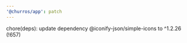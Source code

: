 ```yaml
---
'@churros/app': patch
---
```


chore(deps): update dependency @iconify-json/simple-icons to ^1.2.26 (!657)
